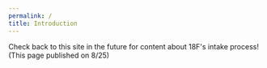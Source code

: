 ```yaml
---
permalink: /
title: Introduction
---
```

Check back to this site in the future for content about 18F's intake process! (This page published on 8/25)